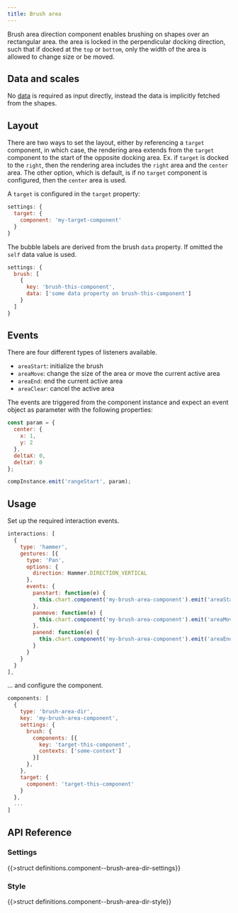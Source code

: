 ```yaml
---
title: Brush area
---
```


Brush area direction component enables brushing on shapes over an rectangular area. the area is locked in the perpendicular docking direction, such that if docked at the `top` or `bottom`, only the width of the area is allowed to change size or be moved.

## Data and scales

No [data](data.md) is required as input directly, instead the data is implicitly fetched from the shapes.

## Layout

There are two ways to set the layout, either by referencing a `target` component, in which case, the rendering area extends from the `target` component to the start of the opposite docking area. Ex. if `target` is docked to the `right`, then the rendering area includes the `right` area and the `center` area. The other option, which is default, is if no `target` component is configured, then the `center` area is used.

A `target` is configured in the `target` property:

```js
settings: {
  target: {
    component: 'my-target-component'
  }
}
```

The bubble labels are derived from the brush `data` property. If omitted the `self` data value is used.
```js
settings: {
  brush: [
    {
      key: 'brush-this-component',
      data: ['some data property on brush-this-component']
    }
  ]
}
```

## Events

There are four different types of listeners available.

* `areaStart`: initialize the brush
* `areaMove`: change the size of the area or move the current active area
* `areaEnd`: end the current active area
* `areaClear`: cancel the active area

The events are triggered from the component instance and expect an event object as parameter with the following properties:

```js
const param = {
  center: {
    x: 1,
    y: 2
  },
  deltaX: 0,
  deltaY: 0
};

compInstance.emit('rangeStart', param);
```

## Usage

Set up the required interaction events.

```js
interactions: [
  {
    type: 'hammer',
    gestures: [{
      type: 'Pan',
      options: {
        direction: Hammer.DIRECTION_VERTICAL
      },
      events: {
        panstart: function(e) {
          this.chart.component('my-brush-area-component').emit('areaStart', e);
        },
        panmove: function(e) {
          this.chart.component('my-brush-area-component').emit('areaMove', e);
        },
        panend: function(e) {
          this.chart.component('my-brush-area-component').emit('areaEnd', e);
        }
      }
    }
  }
],
```

... and configure the component.

```js
components: [
  {
    type: 'brush-area-dir',
    key: 'my-brush-area-component',
    settings: {
      brush: {
        components: [{
          key: 'target-this-component',
          contexts: ['some-context']
        }]
      },
    },
    target: {
      component: 'target-this-component'
    }
  },
  ...
]
```

## API Reference

### Settings

{{>struct definitions.component--brush-area-dir-settings}}

### Style

{{>struct definitions.component--brush-area-dir-style}}